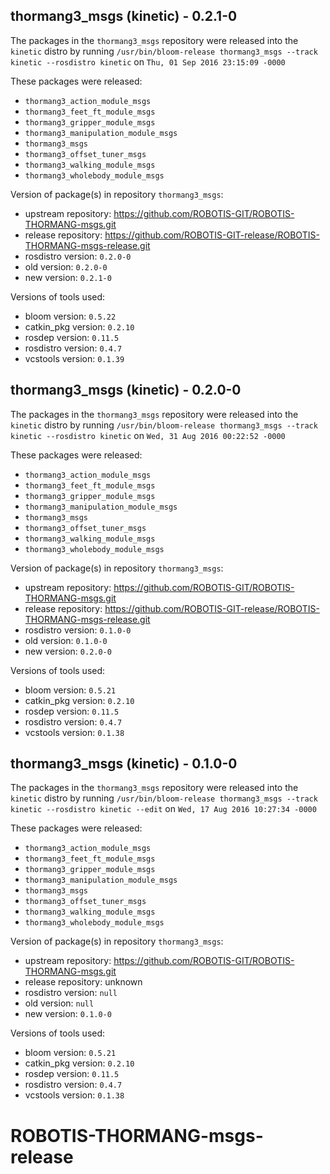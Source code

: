 ## thormang3_msgs (kinetic) - 0.2.1-0

The packages in the `thormang3_msgs` repository were released into the `kinetic` distro by running `/usr/bin/bloom-release thormang3_msgs --track kinetic --rosdistro kinetic` on `Thu, 01 Sep 2016 23:15:09 -0000`

These packages were released:
- `thormang3_action_module_msgs`
- `thormang3_feet_ft_module_msgs`
- `thormang3_gripper_module_msgs`
- `thormang3_manipulation_module_msgs`
- `thormang3_msgs`
- `thormang3_offset_tuner_msgs`
- `thormang3_walking_module_msgs`
- `thormang3_wholebody_module_msgs`

Version of package(s) in repository `thormang3_msgs`:

- upstream repository: https://github.com/ROBOTIS-GIT/ROBOTIS-THORMANG-msgs.git
- release repository: https://github.com/ROBOTIS-GIT-release/ROBOTIS-THORMANG-msgs-release.git
- rosdistro version: `0.2.0-0`
- old version: `0.2.0-0`
- new version: `0.2.1-0`

Versions of tools used:

- bloom version: `0.5.22`
- catkin_pkg version: `0.2.10`
- rosdep version: `0.11.5`
- rosdistro version: `0.4.7`
- vcstools version: `0.1.39`


## thormang3_msgs (kinetic) - 0.2.0-0

The packages in the `thormang3_msgs` repository were released into the `kinetic` distro by running `/usr/bin/bloom-release thormang3_msgs --track kinetic --rosdistro kinetic` on `Wed, 31 Aug 2016 00:22:52 -0000`

These packages were released:
- `thormang3_action_module_msgs`
- `thormang3_feet_ft_module_msgs`
- `thormang3_gripper_module_msgs`
- `thormang3_manipulation_module_msgs`
- `thormang3_msgs`
- `thormang3_offset_tuner_msgs`
- `thormang3_walking_module_msgs`
- `thormang3_wholebody_module_msgs`

Version of package(s) in repository `thormang3_msgs`:

- upstream repository: https://github.com/ROBOTIS-GIT/ROBOTIS-THORMANG-msgs.git
- release repository: https://github.com/ROBOTIS-GIT-release/ROBOTIS-THORMANG-msgs-release.git
- rosdistro version: `0.1.0-0`
- old version: `0.1.0-0`
- new version: `0.2.0-0`

Versions of tools used:

- bloom version: `0.5.21`
- catkin_pkg version: `0.2.10`
- rosdep version: `0.11.5`
- rosdistro version: `0.4.7`
- vcstools version: `0.1.38`


## thormang3_msgs (kinetic) - 0.1.0-0

The packages in the `thormang3_msgs` repository were released into the `kinetic` distro by running `/usr/bin/bloom-release thormang3_msgs --track kinetic --rosdistro kinetic --edit` on `Wed, 17 Aug 2016 10:27:34 -0000`

These packages were released:
- `thormang3_action_module_msgs`
- `thormang3_feet_ft_module_msgs`
- `thormang3_gripper_module_msgs`
- `thormang3_manipulation_module_msgs`
- `thormang3_msgs`
- `thormang3_offset_tuner_msgs`
- `thormang3_walking_module_msgs`
- `thormang3_wholebody_module_msgs`

Version of package(s) in repository `thormang3_msgs`:

- upstream repository: https://github.com/ROBOTIS-GIT/ROBOTIS-THORMANG-msgs.git
- release repository: unknown
- rosdistro version: `null`
- old version: `null`
- new version: `0.1.0-0`

Versions of tools used:

- bloom version: `0.5.21`
- catkin_pkg version: `0.2.10`
- rosdep version: `0.11.5`
- rosdistro version: `0.4.7`
- vcstools version: `0.1.38`


# ROBOTIS-THORMANG-msgs-release
